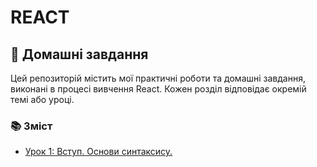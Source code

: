 # REACT

## 🧠 Домашні завдання
Цей репозиторій містить мої практичні роботи та домашні завдання, виконані в процесі вивчення React. Кожен розділ відповідає окремій темі або уроці.

### 📚 Зміст
- [Урок 1: Вступ. Основи синтаксису.](./hw_01)
